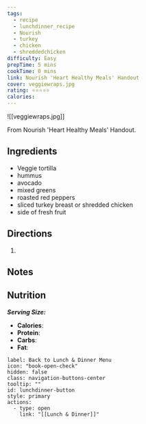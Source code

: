 ```yaml
---
tags:
  - recipe
  - lunchdinner_recipe
  - Nourish
  - turkey
  - chicken
  - shreddedchicken
difficulty: Easy
prepTime: 5 mins
cookTime: 0 mins
link: Nourish 'Heart Healthy Meals' Handout
cover: veggiewraps.jpg
rating: ⭐️⭐️⭐️⭐️⭐️
calories:
---
```


![[veggiewraps.jpg]]

From Nourish 'Heart Healthy Meals' Handout.

## Ingredients
- Veggie tortilla
- hummus
- avocado
- mixed greens
- roasted red peppers
- sliced turkey breast or shredded chicken
- side of fresh fruit


## Directions
1. 

## Notes


## Nutrition
***Serving Size:*** 
- **Calories**: 
- **Protein**: 
- **Carbs**: 
- **Fat**: 


```meta-bind-button
label: Back to Lunch & Dinner Menu
icon: "book-open-check"
hidden: false
class: navigation-buttons-center
tooltip: ""
id: lunchdinner-button
style: primary
actions:
  - type: open
    link: "[[Lunch & Dinner]]"

```
 
